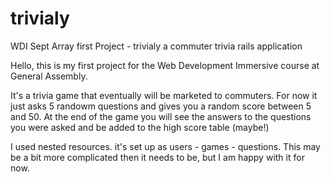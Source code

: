 trivialy
========

WDI Sept Array first Project - trivialy a commuter trivia rails application

Hello, this is my first project for the Web Development Immersive course at General Assembly.

It's a trivia game that eventually will be marketed to commuters.  For now it just asks 5 randowm questions and gives you a random score between 5 and 50.  At the end of the game you will see the answers to the questions you were asked and be added to the high score table (maybe!)

I used nested resources. it's set up as users - games - questions.  This may be a bit more complicated then it needs to be, but I am happy with it for now.

